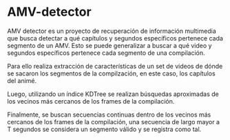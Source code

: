 # AMV-detector

AMV detector es un proyecto de recuperación de información 
 multimedia que busca detectar a qué capítulos y segundos
 específicos pertenece cada segmento de un AMV. Esto se
 puede generalizar a buscar a qué video y segundos
 específicos pertenece cada segmento de una
 compilación.

Para ello realiza extracción de características de un set de
 videos de dónde se sacaron los segmentos de la
 compilzación, en este caso, los capítulos del animé.

Luego, utilizando un índice KDTree se realizan búsquedas
 aproximadas de los vecinos más cercanos de los frames
 de la compilación.

Finalmente, se buscan secuencias continuas dentro de los
 vecinos más cercanos de los frames de la compilación, una
 secuencia de largo mayor a T segundos se considera un
 segmento válido y se registra como tal.
